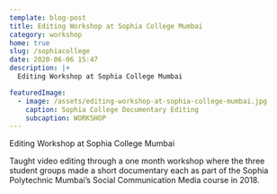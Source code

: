 ```yaml
---
template: blog-post
title: Editing Workshop at Sophia College Mumbai
category: workshop
home: true
slug: /sophiacollege
date: 2020-06-06 15:47
description: |+
  Editing Workshop at Sophia College Mumbai

featuredImage:
  - image: /assets/editing-workshop-at-sophia-college-mumbai.jpg
    caption: Sophia College Documentary Editing
    subcaption: WORKSHOP
---
```

Editing Workshop at Sophia College Mumbai

Taught video editing through a one month workshop where the three student groups made a short documentary each as part of the Sophia Polytechnic Mumbai’s Social Communication Media course in 2018.